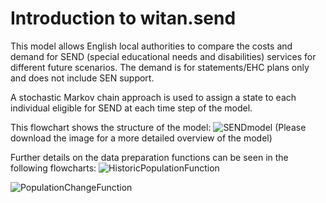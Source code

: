 # Introduction to witan.send

This model allows English local authorities to compare the costs and demand for SEND (special educational needs and disabilities)  services for different future scenarios. The demand is for statements/EHC plans only and does not include SEN support. 

A stochastic Markov chain approach is used to assign a state to each individual eligible for SEND at each time step of the model. 

This flowchart shows the structure of the model:
![SENDmodel](https://github.com/MastodonC/witan.send/blob/doc/add-flowchart/doc/images/SEND_model_flowchart.png) (Please download the image for a more detailed overview of the model)

Further details on the data preparation functions can be seen in the following flowcharts:
![HistoricPopulationFunction](https://github.com/MastodonC/witan.send/blob/master/doc/add-flowchart/doc/images/Get_historic_population_flowchart.png)

![PopulationChangeFunction](https://github.com/MastodonC/witan.send/blob/master/doc/add-flowchart/doc/images/Population_change_flowchart.png)
